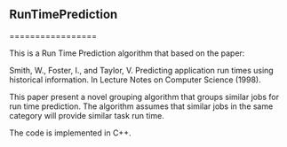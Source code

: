 ## RunTimePrediction ##
=================

This is a Run Time Prediction algorithm that based on the paper:

Smith, W., Foster, I., and Taylor, V. Predicting application run times using historical
information. In Lecture Notes on Computer Science (1998).

This paper present a novel grouping algorithm that groups similar jobs for run time prediction. The
algorithm assumes that similar jobs in the same category will provide similar task run time.

The code is implemented in C++.
